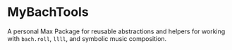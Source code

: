 # MyBachTools
A personal Max Package for reusable abstractions and helpers for working with `bach.roll`, `llll`, and symbolic music composition.
